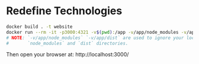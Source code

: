 # Redefine Technologies

```bash
docker build . -t website
docker run --rm -it -p3000:4321 -v$(pwd):/app -v/app/node_modules -v/app/dist website
# NOTE: `-v/app/node_modules` `-v/app/dist` are used to ignore your local
#       `node_modules` and `dist` directories.
```

Then open your browser at: http://localhost:3000/
